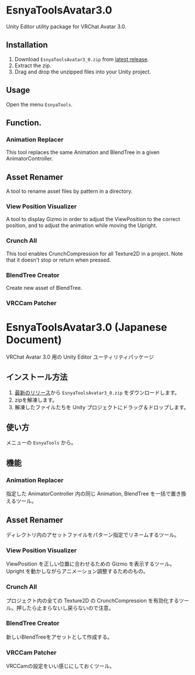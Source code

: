 # EsnyaToolsAvatar3.0

Unity Editor utility package for VRChat Avatar 3.0.

## Installation
1. Download `EsnyaToolsAvatar3_0.zip` from [latest release](https://github.com/esnya/EsnyaToolsAvatar3.0/releases/latest).
2. Extract the zip.
3. Drag and drop the unzipped files into your Unity project.

## Usage
Open the menu `EsnyaTools`.

## Function.
### Animation Replacer
This tool replaces the same Animation and BlendTree in a given AnimatorController.

## Asset Renamer
A tool to rename asset files by pattern in a directory.

### View Position Visualizer
A tool to display Gizmo in order to adjust the ViewPosition to the correct position, and to adjust the animation while moving the Upright.

### Crunch All
This tool enables CrunchCompression for all Texture2D in a project. Note that it doesn't stop or return when pressed.

### BlendTree Creator
Create new asset of BlendTree.

### VRCCam Patcher

# EsnyaToolsAvatar3.0 (Japanese Document)
VRChat Avatar 3.0 用の Unity Editor ユーティリティパッケージ

## インストール方法
1. [最新のリリース](https://github.com/esnya/EsnyaToolsAvatar3.0/releases/latest)から `EsnyaToolsAvatar3_0.zip` をダウンロードします。
2. zipを解凍します。
3. 解凍したファイルたちを Unity プロジェクトにドラッグ＆ドロップします。

## 使い方
メニューの `EsnyaTools` から。

## 機能
### Animation Replacer
指定した AnimatorController 内の同じ Animation, BlendTree を一括で置き換えるツール。

## Asset Renamer
ディレクトリ内のアセットファイルをパターン指定でリネームするツール。

### View Position Visualizer
ViewPosition を正しい位置に合わせるための Gizmo を表示するツール。Upright を動かしながらアニメーション調整するためのもの。

### Crunch All
プロジェクト内の全ての Texture2D の CrunchCompression を有効化するツール。押したら止まらないし戻らないので注意。

### BlendTree Creator
新しいBlendTreeをアセットとして作成する。

### VRCCam Patcher
VRCCamの設定をいい感じにしておくツール。
